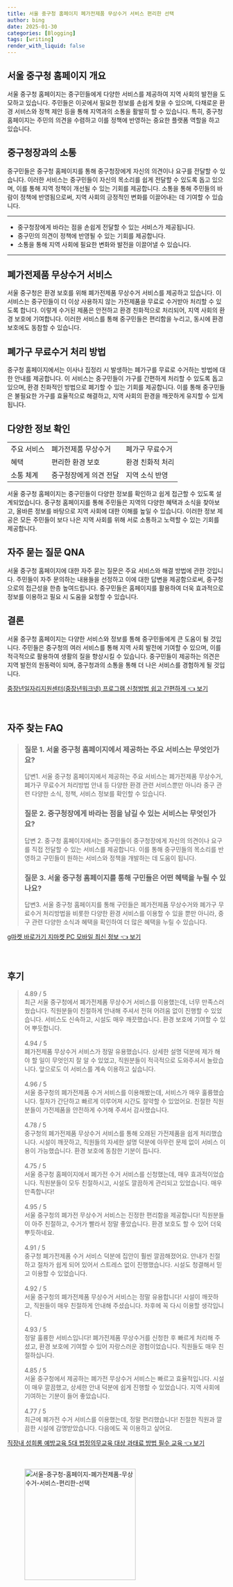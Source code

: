 ```yaml
---
title: 서울 중구청 홈페이지 폐가전제품 무상수거 서비스 편리한 선택
author: bing
date: 2025-01-30
categories: [Blogging]
tags: [writing]
render_with_liquid: false
---
```



<h2 id='서울 중구청 홈페이지 개요'>서울 중구청 홈페이지 개요</h2>

<p>서울 중구청 홈페이지는 중구민들에게 다양한 서비스를 제공하여 지역 사회의 발전을 도모하고 있습니다. 주민들은 이곳에서 필요한 정보를 손쉽게 찾을 수 있으며, 다채로운 환경 서비스와 정책 제안 등을 통해 지역과의 소통을 활발히 할 수 있습니다. 특히, 중구청 홈페이지는 주민의 의견을 수렴하고 이를 정책에 반영하는 중요한 플랫폼 역할을 하고 있습니다.</p>

<h2 id='중구청장과의 소통'>중구청장과의 소통</h2>

<p>중구민들은 중구청 홈페이지를 통해 중구청장에게 자신의 의견이나 요구를 전달할 수 있습니다. 이러한 서비스는 중구민들이 자신의 목소리를 쉽게 전달할 수 있도록 돕고 있으며, 이를 통해 지역 정책이 개선될 수 있는 기회를 제공합니다. 소통을 통해 주민들의 바람이 정책에 반영됨으로써, 지역 사회의 긍정적인 변화를 이끌어내는 데 기여할 수 있습니다.</p>

<hr />

<ul>
    <li>중구청장에게 바라는 점을 손쉽게 전달할 수 있는 서비스가 제공됩니다.</li>
    <li>중구민의 의견이 정책에 반영될 수 있는 기회를 제공합니다.</li>
    <li>소통을 통해 지역 사회에 필요한 변화와 발전을 이끌어낼 수 있습니다.</li>
</ul>

<hr />

<h2 id='폐가전제품 무상수거 서비스'>폐가전제품 무상수거 서비스</h2>

<p>서울 중구청은 환경 보호를 위해 폐가전제품 무상수거 서비스를 제공하고 있습니다. 이 서비스는 중구민들이 더 이상 사용하지 않는 가전제품을 무료로 수거받아 처리할 수 있도록 합니다. 이렇게 수거된 제품은 안전하고 환경 친화적으로 처리되어, 지역 사회의 환경 보호에 기여합니다. 이러한 서비스를 통해 중구민들은 편리함을 누리고, 동시에 환경 보호에도 동참할 수 있습니다.</p>

<h2 id='폐가구 무료수거 처리 방법'>폐가구 무료수거 처리 방법</h2>

<p>중구청 홈페이지에서는 이사나 집정리 시 발생하는 폐가구를 무료로 수거하는 방법에 대한 안내를 제공합니다. 이 서비스는 중구민들이 가구를 간편하게 처리할 수 있도록 돕고 있으며, 환경 친화적인 방법으로 폐기할 수 있는 기회를 제공합니다. 이를 통해 중구민들은 불필요한 가구를 효율적으로 해결하고, 지역 사회의 환경을 깨끗하게 유지할 수 있게 됩니다.</p>

<h2 id='다양한 정보 확인'>다양한 정보 확인</h2>

<table>
    <tr>
        <td>주요 서비스</td>
        <td>폐가전제품 무상수거</td>
        <td>폐가구 무료수거</td>
    </tr>
    <tr>
        <td>혜택</td>
        <td>편리한 환경 보호</td>
        <td>환경 친화적 처리</td>
    </tr>
    <tr>
        <td>소통 체계</td>
        <td>중구청장에게 의견 전달</td>
        <td>지역 소식 반영</td>
    </tr>
</table>

<p>서울 중구청 홈페이지는 중구민들이 다양한 정보를 확인하고 쉽게 접근할 수 있도록 설계되었습니다. 중구청 홈페이지를 통해 주민들은 지역의 다양한 혜택과 소식을 찾아보고, 올바른 정보를 바탕으로 지역 사회에 대한 이해를 높일 수 있습니다. 이러한 정보 제공은 모든 주민들이 보다 나은 지역 사회를 위해 서로 소통하고 노력할 수 있는 기회를 제공합니다.</p>

<h2 id='자주 묻는 질문 QNA'>자주 묻는 질문 QNA</h2>

<p>서울 중구청 홈페이지에 대한 자주 묻는 질문은 주요 서비스와 해결 방법에 관한 것입니다. 주민들이 자주 문의하는 내용들을 선정하고 이에 대한 답변을 제공함으로써, 중구청으로의 접근성을 한층 높여드립니다. 중구민들은 홈페이지를 활용하여 더욱 효과적으로 정보를 이용하고 필요 시 도움을 요청할 수 있습니다.</p>

<h2 id='결론'>결론</h2>

<p>서울 중구청 홈페이지는 다양한 서비스와 정보를 통해 중구민들에게 큰 도움이 될 것입니다. 주민들은 중구청의 여러 서비스를 통해 지역 사회 발전에 기여할 수 있으며, 이를 적극적으로 활용하여 생활의 질을 향상시킬 수 있습니다. 중구민들이 제공하는 의견은 지역 발전의 원동력이 되며, 중구청과의 소통을 통해 더 나은 서비스를 경험하게 될 것입니다.</p>


<p><a class="click-button" title="중장년일자리지원센터(중장년워크넷) 프로그램 신청방법 쉽고 간편하게" href="https://yellowplanner.github.io/posts/%EC%A4%91%EC%9E%A5%EB%85%84%EC%9D%BC%EC%9E%90%EB%A6%AC%EC%A7%80%EC%9B%90%EC%84%BC%ED%84%B0(%EC%A4%91%EC%9E%A5%EB%85%84%EC%9B%8C%ED%81%AC%EB%84%B7)-%ED%94%84%EB%A1%9C%EA%B7%B8%EB%9E%A8-%EC%8B%A0%EC%B2%AD%EB%B0%A9%EB%B2%95-%EC%89%BD%EA%B3%A0-%EA%B0%84%ED%8E%B8%ED%95%98%EA%B2%8C/" rel="dofollow">중장년일자리지원센터(중장년워크넷) 프로그램 신청방법 쉽고 간편하게 👈 보기</a></p><br>
<h2 id='자주_찾는_FAQ'>자주 찾는 FAQ</h2>
<div itemscope="" itemtype="https://schema.org/FAQPage"> 
<blockquote> 
<div itemscope="" itemprop="mainEntity" itemtype="https://schema.org/Question"> 
<h3 itemprop="name">질문 1. 서울 중구청 홈페이지에서 제공하는 주요 서비스는 무엇인가요?</h3> 
<div itemscope="" itemprop="acceptedAnswer" itemtype="https://schema.org/Answer"> 
<span itemprop="text"> 
<p>답변1. 서울 중구청 홈페이지에서 제공하는 주요 서비스는 폐가전제품 무상수거, 폐가구 무료수거 처리방법 안내 등 다양한 환경 관련 서비스뿐만 아니라 중구 관련 다양한 소식, 정책, 서비스 정보를 확인할 수 있습니다.</p> 
</span> 
</div> 
</div> 

<div itemscope="" itemprop="mainEntity" itemtype="https://schema.org/Question"> 
<h3 itemprop="name">질문 2. 중구청장에게 바라는 점을 남길 수 있는 서비스는 무엇인가요?</h3> 
<div itemscope="" itemprop="acceptedAnswer" itemtype="https://schema.org/Answer"> 
<span itemprop="text"> 
<p>답변 2. 중구청 홈페이지에서는 중구민들이 중구청장에게 자신의 의견이나 요구를 직접 전달할 수 있는 서비스를 제공합니다. 이를 통해 중구민들의 목소리를 반영하고 구민들이 원하는 서비스와 정책을 개발하는 데 도움이 됩니다.</p> 
</span> 
</div> 
</div> 

<div itemscope="" itemprop="mainEntity" itemtype="https://schema.org/Question"> 
<h3 itemprop="name">질문 3. 서울 중구청 홈페이지를 통해 구민들은 어떤 혜택을 누릴 수 있나요?</h3> 
<div itemscope="" itemprop="acceptedAnswer" itemtype="https://schema.org/Answer"> 
<span itemprop="text"> 
<p>답변3. 서울 중구청 홈페이지를 통해 구민들은 폐가전제품 무상수거와 폐가구 무료수거 처리방법을 비롯한 다양한 환경 서비스를 이용할 수 있을 뿐만 아니라, 중구 관련 다양한 소식과 혜택을 확인하여 더 많은 혜택을 누릴 수 있습니다.</p> 
</span> 
</div> 
</div> 
</blockquote> 
</div>
<p><a class="click-button" title="g마켓 바로가기 지마켓 PC 모바일 최신 정보" href="https://yellowplanner.github.io/posts/g%EB%A7%88%EC%BC%93-%EB%B0%94%EB%A1%9C%EA%B0%80%EA%B8%B0-%EC%A7%80%EB%A7%88%EC%BC%93-PC-%EB%AA%A8%EB%B0%94%EC%9D%BC-%EC%B5%9C%EC%8B%A0-%EC%A0%95%EB%B3%B4/" rel="dofollow">g마켓 바로가기 지마켓 PC 모바일 최신 정보 👈 보기</a></p><br>
<h2 id='후기'>후기</h2>
<div itemscope itemtype="https://schema.org/Product">
  <blockquote>
  <div itemprop="review" itemscope itemtype="https://schema.org/Review">
      <div itemprop="reviewRating" itemscope itemtype="https://schema.org/Rating"> <span itemprop="ratingValue">4.89</span> / <span itemprop="bestRating">5</span> </div>
      <span itemprop="reviewBody">최근 서울 중구청에서 폐가전제품 무상수거 서비스를 이용했는데, 너무 만족스러웠습니다. 직원분들이 친절하게 안내해 주셔서 전혀 어려움 없이 진행할 수 있었습니다. 서비스도 신속하고, 시설도 매우 깨끗했습니다. 환경 보호에 기여할 수 있어 뿌듯합니다.</span>
  </div>
  <br>
  <div itemprop="review" itemscope itemtype="https://schema.org/Review">
      <div itemprop="reviewRating" itemscope itemtype="https://schema.org/Rating"> <span itemprop="ratingValue">4.94</span> / <span itemprop="bestRating">5</span> </div>
      <span itemprop="reviewBody">폐가전제품 무상수거 서비스가 정말 유용했습니다. 상세한 설명 덕분에 제가 해야 할 일이 무엇인지 잘 알 수 있었고, 직원분들이 적극적으로 도와주셔서 놀랐습니다. 앞으로도 이 서비스를 계속 이용하고 싶습니다.</span>
  </div>
  <br>
  <div itemprop="review" itemscope itemtype="https://schema.org/Review">
      <div itemprop="reviewRating" itemscope itemtype="https://schema.org/Rating"> <span itemprop="ratingValue">4.96</span> / <span itemprop="bestRating">5</span> </div>
      <span itemprop="reviewBody">서울 중구청의 폐가전제품 수거 서비스를 이용해봤는데, 서비스가 매우 훌륭했습니다. 절차가 간단하고 빠르게 이루어져 시간도 절약할 수 있었어요. 친절한 직원분들이 가전제품을 안전하게 수거해 주셔서 감사했습니다.</span>
  </div>
  <br>
  <div itemprop="review" itemscope itemtype="https://schema.org/Review">
      <div itemprop="reviewRating" itemscope itemtype="https://schema.org/Rating"> <span itemprop="ratingValue">4.78</span> / <span itemprop="bestRating">5</span> </div>
      <span itemprop="reviewBody">중구청의 폐가전제품 무상수거 서비스를 통해 오래된 가전제품을 쉽게 처리했습니다. 시설이 깨끗하고, 직원들의 자세한 설명 덕분에 아무런 문제 없이 서비스 이용이 가능했습니다. 환경 보호에 동참한 기분이 듭니다.</span>
  </div>
  <br>
  <div itemprop="review" itemscope itemtype="https://schema.org/Review">
      <div itemprop="reviewRating" itemscope itemtype="https://schema.org/Rating"> <span itemprop="ratingValue">4.75</span> / <span itemprop="bestRating">5</span> </div>
      <span itemprop="reviewBody">서울 중구청 홈페이지에서 폐가전 수거 서비스를 신청했는데, 매우 효과적이었습니다. 직원분들이 모두 친절하시고, 시설도 깔끔하게 관리되고 있었습니다. 매우 만족합니다!</span>
  </div>
  <br>
  <div itemprop="review" itemscope itemtype="https://schema.org/Review">
      <div itemprop="reviewRating" itemscope itemtype="https://schema.org/Rating"> <span itemprop="ratingValue">4.95</span> / <span itemprop="bestRating">5</span> </div>
      <span itemprop="reviewBody">서울 중구청의 폐가전 무상수거 서비스는 진정한 편리함을 제공합니다! 직원분들이 아주 친절하고, 수거가 빨라서 정말 좋았습니다. 환경 보호도 할 수 있어 더욱 뿌듯하네요.</span>
  </div>
  <br>
  <div itemprop="review" itemscope itemtype="https://schema.org/Review">
      <div itemprop="reviewRating" itemscope itemtype="https://schema.org/Rating"> <span itemprop="ratingValue">4.91</span> / <span itemprop="bestRating">5</span> </div>
      <span itemprop="reviewBody">중구청 폐가전제품 수거 서비스 덕분에 집안이 훨씬 깔끔해졌어요. 안내가 친절하고 절차가 쉽게 되어 있어서 스트레스 없이 진행했습니다. 시설도 청결해서 믿고 이용할 수 있었습니다.</span>
  </div>
  <br>
  <div itemprop="review" itemscope itemtype="https://schema.org/Review">
      <div itemprop="reviewRating" itemscope itemtype="schema.org/Rating"> <span itemprop="ratingValue">4.92</span> / <span itemprop="bestRating">5</span> </div>
      <span itemprop="reviewBody">서울 중구청의 폐가전제품 무상수거 서비스는 정말 유용합니다! 시설이 깨끗하고, 직원들이 매우 친절하게 안내해 주셨습니다. 차후에 꼭 다시 이용할 생각입니다.</span>
  </div>
  <br>
  <div itemprop="review" itemscope itemtype="https://schema.org/Review">
      <div itemprop="reviewRating" itemscope itemtype="schema.org/Rating"> <span itemprop="ratingValue">4.93</span> / <span itemprop="bestRating">5</span> </div>
      <span itemprop="reviewBody">정말 훌륭한 서비스입니다! 폐가전제품 무상수거를 신청한 후 빠르게 처리해 주셨고, 환경 보호에 기여할 수 있어 자랑스러운 경험이었습니다. 직원들도 매우 친절하십니다.</span>
  </div>
  <br>
  <div itemprop="review" itemscope itemtype="https://schema.org/Review">
      <div itemprop="reviewRating" itemscope itemtype="schema.org/Rating"> <span itemprop="ratingValue">4.85</span> / <span itemprop="bestRating">5</span> </div>
      <span itemprop="reviewBody">서울 중구청에서 제공하는 폐가전 무상수거 서비스는 빠르고 효율적입니다. 시설이 매우 깔끔했고, 상세한 안내 덕분에 쉽게 진행할 수 있었습니다. 지역 사회에 기여하는 기분이 들어 좋았습니다.</span>
  </div>
  <br>
  <div itemprop="review" itemscope itemtype="https://schema.org/Review">
      <div itemprop="reviewRating" itemscope itemtype="schema.org/Rating"> <span itemprop="ratingValue">4.77</span> / <span itemprop="bestRating">5</span> </div>
      <span itemprop="reviewBody">최근에 폐가전 수거 서비스를 이용했는데, 정말 편리했습니다! 친절한 직원과 깔끔한 시설에 감명받았습니다. 다음에도 꼭 이용하고 싶어요.</span>
  </div>
  </blockquote>
</div>
<p><a class="click-button" title="직장내 성희롱 예방교육 5대 법정의무교육 대상 과태료 방법 필수 교육" href="https://yellowplanner.github.io/posts/%EC%A7%81%EC%9E%A5%EB%82%B4-%EC%84%B1%ED%9D%AC%EB%A1%B1-%EC%98%88%EB%B0%A9%EA%B5%90%EC%9C%A1-5%EB%8C%80-%EB%B2%95%EC%A0%95%EC%9D%98%EB%AC%B4%EA%B5%90%EC%9C%A1-%EB%8C%80%EC%83%81-%EA%B3%BC%ED%83%9C%EB%A3%8C-%EB%B0%A9%EB%B2%95-%ED%95%84%EC%88%98-%EA%B5%90%EC%9C%A1/" rel="dofollow">직장내 성희롱 예방교육 5대 법정의무교육 대상 과태료 방법 필수 교육 👈 보기</a></p><br>
<figure class="image"><img src="https://yellowplanner.github.io/assets/img/thumbnail/서울-중구청-홈페이지-폐가전제품-무상수거-서비스-편리한-선택.webp" alt="서울-중구청-홈페이지-폐가전제품-무상수거-서비스-편리한-선택" width="256" height="256"></figure>